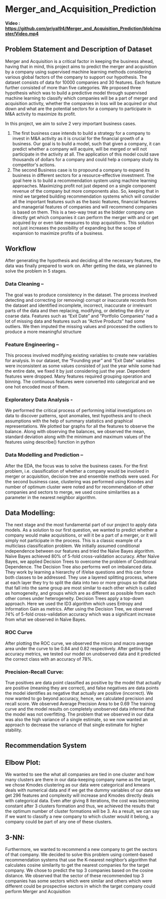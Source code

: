 # Merger_and_Acquisition_Prediction
#### Video : https://github.com/priyal94/Merger_and_Acquisition_Prediction/blob/master/Video.mp4
## Problem Statement and Description of Dataset
Merger and Acquisition is a critical factor in keeping the business ahead, having that in mind, this project aims to predict the merger and acquisition by a company using supervised machine learning methods considering various global factors of the company to support our hypothesis. The dataset consists of data for 10000 companies and 30 features. Each feature further consisted of more than five categories. We proposed three hypothesis which was to build a predictive model through supervised machine learning to classify which companies will be a part of merger and acquisition activity, whether the companies in loss will be acquired or shut down and what are the potential sectors for a company to participate in M&A activity to maximize its profit.

In this project, we aim to solve 2 very important business cases. 

1. The first business case intends to build a strategy for a company to invest in M&A activity as it is crucial for the financial growth of a business. Our goal is to build a model, such that given a company, it can predict whether a company will acquire, will be merged or will not participate in the activity at all. The application of this model could save thousands of dollars for a company and could help a company study its competitor's actions.
2. The second Business case is to propound a company to expand its business in different sectors for a resource-effective investment. The goal here is to build a recommendation system using machine learning approaches. Maximizing profit not just depend on a single component revenue of the company but more components also. So, keeping that in mind we targeted building recommendation systems which will consider all the important features such as the basic features, financial features and managerial features of companies and will recommend companies is based on them. This is a two-way treat as the bidder company can directly get which companies it can perform the merger with and or get acquired by or even take measures to stop acquisitions. This solution not just increases the possibility of expanding but the scope of expansion to maximize profits of a business.

## Workflow

After generating the hypothesis and deciding all the necessary features, the data was finally prepared to work on. After getting the data, we planned to solve the problem in 5 stages.
### Data Cleaning – 
The goal was to produce consistency in the dataset. The process involved detecting and correcting (or removing) corrupt or inaccurate records from the dataset and identified incomplete, incorrect, inaccurate or irrelevant parts of the data and then replacing, modifying, or deleting the dirty or coarse data. Features such as “Exit Date” and “Portfolio Companies” had a lot of missing data and features such as “Active Products” had some outliers. We then imputed the missing values and processed the outliers to produce a more meaningful structure
### Feature Engineering – 
This process involved modifying existing variables to create new variables for analysis. In our dataset, the “Founding year” and “Exit Date” variables were inconsistent as some values consisted of just the year while some had the entire date, we fixed it by just considering just the year. Dependent features were dropped. Many features required grouping operation and binning. The continuous features were converted into categorical and we one hot encoded most of them.
### Exploratory Data Analysis - 
We performed the critical process of performing initial investigations on data to discover patterns, spot anomalies, test hypothesis and to check assumptions with the help of summary statistics and graphical representations. We plotted bar graphs for all the features to observe the balance. Along with observing the balances, we observed the mean, standard deviation along with the minimum and maximum values of the features using describe() function in python
### Data Modelling and Prediction – 
After the EDA, the focus was to solve the business cases. For the first problem, i.e. classification of whether a company would be involved in merger or acquisition, decision tree and ensemble methods were used. For the second business case, clustering was performed using Kmodes and number of optimum cluster were noted and for recommendation of other companies and sectors to merge, we used cosine similarities as a parameter in the nearest neighbor algorithm.


## Data Modelling:
The next stage and the most fundamental part of our project to apply data models. As a solution to our first question, we wanted to predict whether a company would make acquisitions, or will it be a part of a merger, or it will simply not participate in the process. This is a classic example of a multiclass classification problem. 
We initially assumed conditional independence between our features and tried the Naïve Bayes algorithm. Naïve Bayes achieved 80% of 5-fold cross-validation accuracy.
After Naïve Bayes, we applied Decision Trees to overcome the problem of Conditional Dependence. The Decision Tree also performs well on imbalanced data. They work by learning a hierarchy of if/else questions and this can force both classes to be addressed. They use a layered splitting process, where at each layer they try to split the data into two or more groups so that data that fall into the same group are most similar to each other which is called as homogeneity, and groups which are as different as possible from each other comes under heterogeneity. Decision Trees apply a top-down approach.
Here we used the ID3 algorithm which uses Entropy and Information Gain as metrics. After using the Decision Tree, we observed 74% of 5-fold cross-validation accuracy which was a significant increase from what we observed in Naïve Bayes.


### ROC Curve
After plotting the ROC curve, we observed the micro and macro average area under the curve to be 0.84 and 0.82 respectively. After getting the accuracy metrics, we tested our model on unobserved data and it predicted the correct class with an accuracy of 78%.

### Precision-Recall Curve:
True positives are data point classified as positive by the model that actually are positive (meaning they are correct), and false negatives are data points the model identifies as negative that actually are positive (incorrect). We now wanted to go beyond accuracy, hence, we calculated precision and recall score. We observed Average Precision Area to be 0.69
The training curve and the model results on completely unobserved data inferred that the model was not overfitting. The problem that we observed in our data was also the high variance of a single estimate, so we now wanted an approach to decrease the variance of that single estimate for higher stability.

## Recommendation System
## Elbow Plot:
We wanted to see the what all companies are tied in one cluster and how many clusters are there in our data-keeping company name as the target, we chose Kmodes clustering as our data were categorical and kmeans deals with numerical data and if we get the dummy variables of our data we get 296 features and complexity will increase and Kmodes directly deals with categorical data. Even after giving 8 iterations, the cost was becoming constant after 3 clusters formation and thus, we achieved the results that the optimum number of cluster formations will be 3. As a result, we can say if we want to classify a new company to which cluster would it belong, a company could be part of any one of these clusters.

## 3-NN:
Furthermore, we wanted to recommend a new company to get the sectors of that company. We decided to solve this problem using content-based recommendation systems that use the K-nearest neighbor’s algorithm that calculates cosine similarity to get the nearest companies for the target company. We chose to predict the top 3 companies based on the cosine distance. We observed that the sector of these recommended top 3 companies has some sectors which were similar and others which were different could be prospective sectors in which the target company could perform Merger and Acquisition
